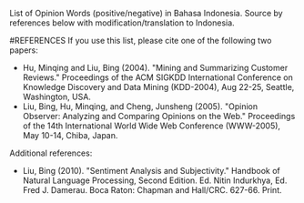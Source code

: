 List of Opinion Words (positive/negative) in Bahasa Indonesia. Source by references below with modification/translation to Indonesia.

#REFERENCES
If you use this list, please cite one of the following two papers:

- Hu, Minqing and Liu, Bing (2004). "Mining and Summarizing Customer Reviews." Proceedings of the ACM SIGKDD International Conference on Knowledge Discovery and Data Mining (KDD-2004), Aug 22-25, Seattle, Washington, USA.
- Liu, Bing, Hu, Minqing, and Cheng, Junsheng (2005). "Opinion Observer: Analyzing and Comparing Opinions on the Web." Proceedings of the 14th International World Wide Web Conference (WWW-2005), May 10-14, Chiba, Japan.

Additional references:
- Liu, Bing (2010). "Sentiment Analysis and Subjectivity." Handbook of Natural Language Processing, Second Edition. Ed. Nitin Indurkhya, Ed. Fred J. Damerau. Boca Raton: Chapman and Hall/CRC. 627-66. Print.
